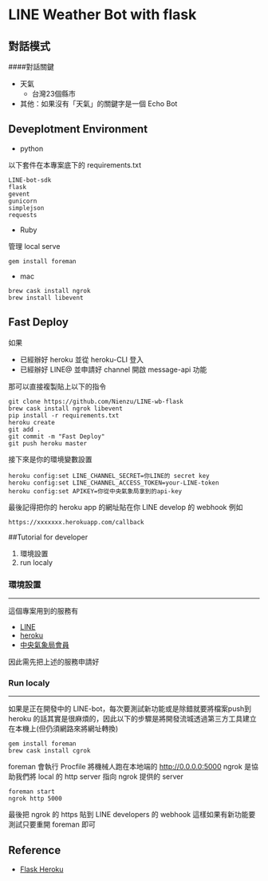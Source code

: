 LINE Weather Bot with flask
======

## 對話模式

####對話關鍵

* 天氣
	* 台灣23個縣市
* 其他：如果沒有「天氣」的關鍵字是一個 Echo Bot

## Deveplotment Environment

* python 

以下套件在本專案底下的 requirements.txt 

```
LINE-bot-sdk
flask
gevent
gunicorn
simplejson
requests
```

* Ruby 

管理 local serve

```
gem install foreman

``` 

* mac 

```
brew cask install ngrok
brew install libevent
```


## Fast Deploy  
如果

* 已經辦好 heroku 並從 heroku-CLI 登入
* 已經辦好 LINE@ 並申請好 channel 開啟 message-api 功能

那可以直接複製貼上以下的指令

```
git clone https://github.com/Nienzu/LINE-wb-flask
brew cask install ngrok libevent
pip install -r requirements.txt
heroku create 
git add .
git commit -m "Fast Deploy"
git push heroku master
```

接下來是你的環境變數設置

```
heroku config:set LINE_CHANNEL_SECRET=你LINE的 secret key
heroku config:set LINE_CHANNEL_ACCESS_TOKEN=your-LINE-token
heroku config:set APIKEY=你從中央氣象局拿到的api-key

```

最後記得把你的 heroku app 的網址貼在你 LINE develop 的 webhook
例如

```
https://xxxxxxx.herokuapp.com/callback
```

##Tutorial for developer
1. 環境設置
2. run localy

### 環境設置
---

這個專案用到的服務有

* [LINE](https://business.LINE.me/zh-hant/)
* [heroku](https://dashboard.heroku.com/)
* [中央氣象局會員](http://opendata.cwb.gov.tw/index)

因此需先把上述的服務申請好

### Run localy
---

如果是正在開發中的 LINE-bot，每次要測試新功能或是除錯就要將檔案push到 heroku 的話其實是很麻煩的，因此以下的步驟是將開發流城透過第三方工具建立在本機上(但仍須網路來將網址轉換)

```
gem install foreman
brew cask install cgrok

```
foreman 會執行 Procfile 將機械人跑在本地端的 http://0.0.0.0:5000
ngrok 是協助我們將 local 的 http server 指向 ngrok 提供的 server

```
foreman start 
ngrok http 5000
```
最後把 ngrok 的 https 貼到 LINE developers 的 webhook
這樣如果有新功能要測試只要重開 foreman 即可  


## Reference

* [Flask Heroku](https://github.com/zachwill/flask_heroku)